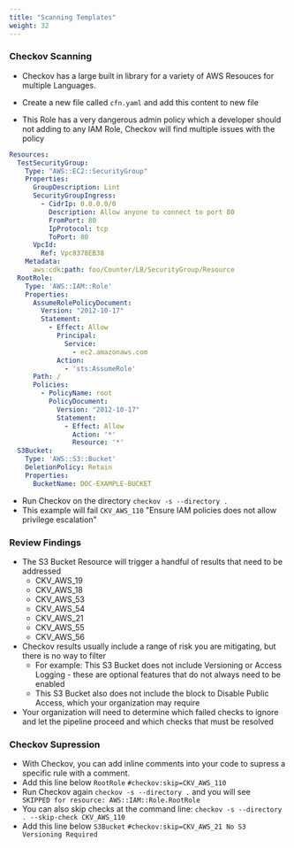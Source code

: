 ```yaml
---
title: "Scanning Templates"
weight: 32
---
```

### Checkov Scanning
* Checkov has a large built in library for a variety of AWS Resouces for multiple Languages. 

* Create a new file called `cfn.yaml` and add this content to new file
* This Role has a very dangerous admin policy which a developer should not adding to any IAM Role, Checkov will find multiple issues with the policy 
```yaml
Resources:
  TestSecurityGroup:
    Type: "AWS::EC2::SecurityGroup"
    Properties:
      GroupDescription: Lint
      SecurityGroupIngress:
        - CidrIp: 0.0.0.0/0
          Description: Allow anyone to connect to port 80
          FromPort: 80
          IpProtocol: tcp
          ToPort: 80
      VpcId:
        Ref: Vpc8378EB38
    Metadata:
      aws:cdk:path: foo/Counter/LB/SecurityGroup/Resource
  RootRole:
    Type: 'AWS::IAM::Role'
    Properties:
      AssumeRolePolicyDocument:
        Version: "2012-10-17"
        Statement:
          - Effect: Allow
            Principal:
              Service:
                - ec2.amazonaws.com
            Action:
              - 'sts:AssumeRole'
      Path: /
      Policies:
        - PolicyName: root
          PolicyDocument:
            Version: "2012-10-17"
            Statement:
              - Effect: Allow
                Action: '*'
                Resource: '*'
  S3Bucket:
    Type: 'AWS::S3::Bucket'
    DeletionPolicy: Retain
    Properties:
      BucketName: DOC-EXAMPLE-BUCKET
```
* Run Checkov on the directory `checkov -s --directory .`
* This example will fail `CKV_AWS_110` "Ensure IAM policies does not allow privilege escalation"


### Review Findings
* The S3 Bucket Resource will trigger a handful of results that need to be addressed
    * CKV_AWS_19
    * CKV_AWS_18
    * CKV_AWS_53
    * CKV_AWS_54
    * CKV_AWS_21
    * CKV_AWS_55
    * CKV_AWS_56
* Checkov results usually include a range of risk you are mitigating, but there is no way to filter
    * For example: This S3 Bucket does not include Versioning or Access Logging - these are optional features that do not always need to be enabled
    * This S3 Bucket also does not include the block to Disable Public Access, which your organization may require
* Your organization will need to determine which failed checks to ignore and let the pipeline proceed and which checks that must be resolved

### Checkov Supression
* With Checkov, you can add inline comments into your code to supress a specific rule with a comment. 
* Add this line below `RootRole`
`#checkov:skip=CKV_AWS_110`
* Run Checkov again `checkov -s --directory .` and you will see `        SKIPPED for resource: AWS::IAM::Role.RootRole`
* You can also skip checks at the command line: `checkov -s --directory . --skip-check CKV_AWS_110`
* Add this line below `S3Bucket`
`#checkov:skip=CKV_AWS_21 No S3 Versioning Required`

